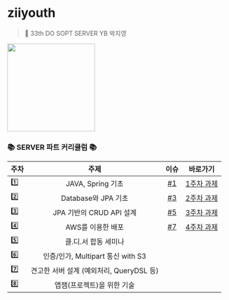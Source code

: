 # ziiyouth

> 👊 33th DO SOPT SERVER YB 박지영

<img width = 200 src="https://github.com/DO-SOPT-SERVER/ziiyouth/assets/101448999/1afc2cee-af74-4e43-b6de-3476eecc0f8b">

<br>

### 📚 SERVER 파트 커리큘럼 📚
| 주차 | 주제 | 이슈 | 바로가기 |
|:----------|:----------:|:----:|:----:|
| 1️⃣ | JAVA, Spring 기초 | [#1](https://github.com/DO-SOPT-SERVER/ziiyouth/issues/1) | [1주차 과제](https://github.com/DO-SOPT-SERVER/ziiyouth/pull/2)|
| 2️⃣ | Database와 JPA 기초 | [#3](https://github.com/DO-SOPT-SERVER/ziiyouth/issues/3) | [2주차 과제](https://github.com/DO-SOPT-SERVER/ziiyouth/pull/4) |
| 3️⃣ | JPA 기반의 CRUD API 설계 | [#5](https://github.com/DO-SOPT-SERVER/ziiyouth/issues/5) | [3주차 과제](https://github.com/DO-SOPT-SERVER/ziiyouth/pull/6) |
| 4️⃣ | AWS를 이용한 배포 | [#7](https://github.com/DO-SOPT-SERVER/ziiyouth/issues/7) | [4주차 과제]() |
| 5️⃣ | 클.디.서 합동 세미나 | | |
| 6️⃣ | 인증/인가, Multipart 통신 with S3 | | |
| 7️⃣ | 견고한 서버 설계 (예외처리, QueryDSL 등) | | |
| 8️⃣ | 앱잼(프로젝트)을 위한 기술 | | |
